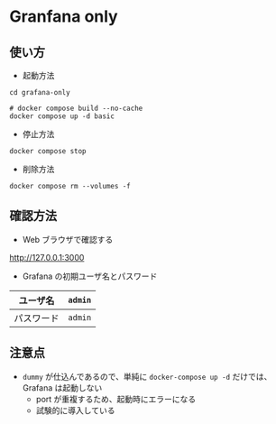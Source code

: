 # Granfana only

## 使い方

+ 起動方法

```
cd grafana-only

# docker compose build --no-cache
docker compose up -d basic
```

+ 停止方法

```
docker compose stop
```

+ 削除方法

```
docker compose rm --volumes -f
```

## 確認方法

+ Web ブラウザで確認する

http://127.0.0.1:3000

+ Grafana の初期ユーザ名とパスワード

ユーザ名 | `admin`
--- | ---
パスワード | `admin`


##  注意点

+ `dummy` が仕込んであるので、単純に `docker-compose up -d` だけでは、 Grafana は起動しない
    + port が重複するため、起動時にエラーになる
    + 試験的に導入している
